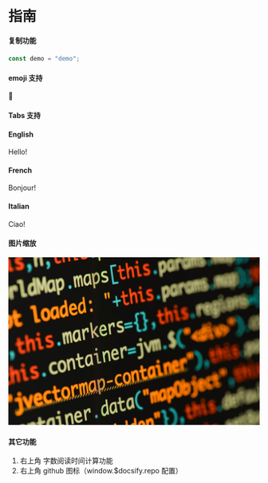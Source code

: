 # 指南

#### 复制功能

```javascript
const demo = "demo";
```

#### emoji 支持

:100:

#### Tabs 支持

<!-- tabs:start -->

#### **English**

Hello!

#### **French**

Bonjour!

#### **Italian**

Ciao!

<!-- tabs:end -->

#### 图片缩放

![logo](media/fourier-cli-img.jpg ':size=40%')

#### 其它功能

1. 右上角 字数阅读时间计算功能
2. 右上角 github 图标（window.\$docsify.repo 配置）
